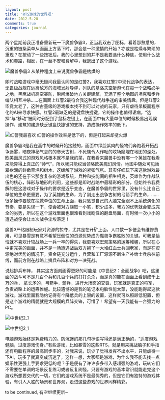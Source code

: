 ```yaml
---
layout: post
title: 'RTS游戏的世界观'
date: 2012-5-28
comments: true
categories: journal
---
```



两个星期前我正准备重新玩一下魔兽争霸3，正当我双击了图标，看着那熟悉的，沉重的链条菜单从画面上方落下时，那会是一种激情的开始？亦或是枯燥与繁琐的重现？在按动了一些按钮后，我的心里想到的并不是我要选什么种族，使用什么战术和套路，相反，在一丝不安和费解中，我退出了这个游戏。

![魔兽争霸3](https://public.bay.livefilestore.com/y1psBC6btfm-ifgmW2QoJ4owboz4hhGF56GXoMHWac7q3f-kKQaDqBQj1iIn3iQ4_nsbAnXr8klc15I6jz92Qn9nw/warcraft_shot.jpg?psid=1)
从某种程度上来说魔兽争霸是枯燥的

即时战略游戏中毫无疑问我最认同的是红警2，我喜欢红警2中现代战争的表达，无畏级战舰在远离敌方的海域发射导弹，列队的基洛夫空艇游弋在每一个战略必争之地，黑鹰战机高空突防，瞬间爆破地方关键建筑，充满了整个地图的坦克和步兵编队相互冲杀……在画面上红警2最符合我这种现代战争迷的审美情趣。但是红警2毕竟太老了，这种古董级的游戏根本找不到可以对战的玩家，只有虐待呆板而程序化的AI来寻求快感。红警2最缺乏的是键盘快捷键，它的操作也值得诟病，“选择”与“移动”被同时分配到了鼠标左键上，在画面中有大量单位的时候极易出现误操作，建筑的建造缺乏键盘快捷键的支持，造成操作效率的低下。

![红警我最喜欢](https://public.bay.livefilestore.com/y1pIMso5VareycT4UbqqEbahXFe1wQDcToRdjp1CjN7rE8DhEJCxbVDwbEovPxm9HjlhjSbpILhB0tU2eH5AmdSYg/cc_shot.jpg?psid=1)
红警的操作效率是低下的，但是打起来却挺火爆

魔兽争霸3是我在高中的时候开始接触的，画面中绿脸紫肉的怪物们奔跑着开拓战争迷雾，暗夜神秘气息的的参天古树，不死族令人作呕的坟场隐埋在地图的深处。欧美画风式的游戏风格根本就不是我的菜，在我看来魔兽中没有哪一个英雄在我看来能算得上真正的“帅气”，所以我只能权当领略欧美魔幻风情。地图中随处可见娇翠欲滴的鲜嫩草坪和树木，这缓解了游戏的紧张气氛。其实仔细玩下来这款游戏最出色的还在于它那套复杂的游戏系统，兵种和技能间的相生相克，英雄作为作战队伍的核心，阵形与地形的利用，这些都是即时战略中最精彩的部分。但始终令我费解的是这游戏对于操作的要求是近乎变态，在魔兽争霸的世界里，没有什么比自己单位的生命更重要，为了英雄的生命，为了刚走出战争古树的弓箭手的生命，……很多操作要放在挽救单位的生命上面，我只感觉自己的大脑完全跟不上系统演化的节奏，要是失误一下，便会被对方赚取一小笔，积少成多，我方的优势就会变成完全的劣势，所以在这个游戏里面也很难看到戏剧性的翻盘局面，有时候一次小小的遭遇战便会让本次战争尘埃落定！

魔兽3严格限制玩家对资源的掠夺，尤其是在开矿上面，人口数一多便会有维修费用，可见暴雪是有意不希望压倒性的资源优势成为魔兽争霸胜败的关键。可我是恰恰就不喜欢计较战场上一兵一卒的得失，我更喜欢宏观策略的运筹帷幄，所以在心中更完美的画面，并不是一场遭遇战后双方拖了一大堆红血士兵回老家，而是在资源绝对优势的情况下，资金链充分运作，兵营和工厂源源不断生产补给士兵杀往前线，而前方则在战略上排兵布阵和对方一决死战。

说起排兵布阵， 其实这方面刻画得更好的可能是《中世纪2：全面战争》吧，这里面的战斗可不是几百个兵和几百个兵的打打杀杀，而是真的能在画面上看到成千上万的兵， 拿长矛的，弓箭手，骑兵，进行大场面的交锋，玩家就是真正的将军，负责战略上的运筹帷幄。比较遗憾的是我的笔记本电脑性能太菜，没能跑得起这款游戏。游戏里面我隐约记得有个降低兵的上限的设置，这样就可以照顾低配置，但是这个游戏的精髓就是大规模的兵阵交锋，可惜了！希望有一天我能有一台强力的PC。

![中世纪2_1](https://public.bay.livefilestore.com/y1pxyJLmjpfAB1zHfT7aFp9bvdZwThQIYwy6Ee3evB9ZT5Z0X6nSdI_l31_xFu-Cv5qpj4pEf5ANfN-sTneO7zgkQ/medival2_shot_1.jpg?psid=1)

![中世纪2_1](https://public.bay.livefilestore.com/y1pld9eDI3ZCp2vy2qZQ63hv1y8AE5XUxk0BC_VAkb6-8uH7EOf4QeycJ3YJXIJiul7T-3VkMWWHvUgX81S3rMcgA/medival2_shot_2.jpg?psid=1)

电脑游戏始终是耗费精力的。防沉迷的那几句标语写得还是满正确的，“适度游戏健脑，过度游戏伤身。”有些游戏，比如暴雪的这些RTS，就是用来挑战脑子和手指还有电脑程序的最高同步率的，对我来说，玩少了觉得发挥不出水平，只能虐待一下AI，玩多了就真变成沉迷了。这样一想，大家都是游戏，为什么我不能去找一点娱乐性更强上手要求更低的呢？于是便有了许许多多带入感超强的游戏，玩转它们不需要在单调的场景反复练习或者反复刷怪，只要有游戏的基本常识就能走完这个游戏所想要交代的一切，它们的游戏系统不是最优秀的，但是它们有独特的游戏体验，有引人入胜的场景和世界观，走进这些游戏的世界同样精彩。

to be continued, 有空继续更新~
